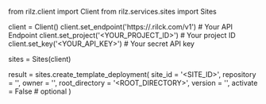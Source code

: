 from rilz.client import Client
from rilz.services.sites import Sites

client = Client()
client.set_endpoint('https://<REGION>.rilck.com/v1') # Your API Endpoint
client.set_project('<YOUR_PROJECT_ID>') # Your project ID
client.set_key('<YOUR_API_KEY>') # Your secret API key

sites = Sites(client)

result = sites.create_template_deployment(
    site_id = '<SITE_ID>',
    repository = '<REPOSITORY>',
    owner = '<OWNER>',
    root_directory = '<ROOT_DIRECTORY>',
    version = '<VERSION>',
    activate = False # optional
)
